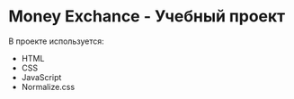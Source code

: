 # Money Exchance - Учебный проект 

В проекте используется:
- HTML
- CSS
- JavaScript
- Normalize.css
